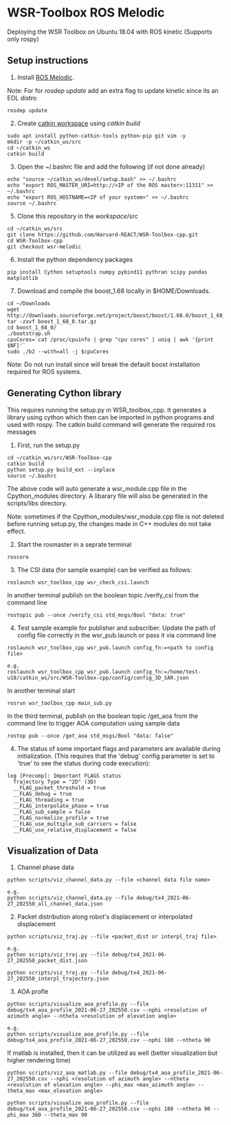 # WSR-Toolbox ROS Melodic
Deploying the WSR Toolbox on Ubuntu 18.04 with ROS kinetic (Supports only rospy)

## Setup instructions
1. Install [ROS Melodic](http://wiki.ros.org/melodic/Installation/Ubuntu).

Note: For for _rosdep update_ add an extra flag to update kinetic since its an EOL distro
```
rosdep update
```

2. Create [catkin workspace](http://wiki.ros.org/catkin/Tutorials/create_a_workspace) using _catkin build_
```
sudo apt install python-catkin-tools python-pip git vim -y
mkdir -p ~/catkin_ws/src 
cd ~/catkin_ws
catkin build
```

3. Open the ~/.bashrc file and add the following (if not done already)
```
echo "source ~/catkin_ws/devel/setup.bash" >> ~/.bashrc
echo "export ROS_MASTER_URI=http://<IP of the ROS master>:11311" >> ~/.bashrc
echo "export ROS_HOSTNAME=<IP of your system>" >> ~/.bashrc
source ~/.bashrc
```

5. Clone this repository in the _workspace_/src 
```
cd ~/catkin_ws/src
git clone https://github.com/Harvard-REACT/WSR-Toolbox-cpp.git
cd WSR-Toolbox-cpp
git checkout wsr-melodic
```

6. Install the python dependency packages
```
pip install Cython setuptools numpy pybind11 pythran scipy pandas matplotlib
```

7. Download and compile the boost_1.68 locally in $HOME/Downloads.
```
cd ~/Downloads
wget http://downloads.sourceforge.net/project/boost/boost/1.68.0/boost_1_68_0.tar.gz
tar -zxvf boost_1_68_0.tar.gz
cd boost_1_68_0/
./bootstrap.sh
cpuCores=`cat /proc/cpuinfo | grep "cpu cores" | uniq | awk '{print $NF}'` 
sudo ./b2 --with=all -j $cpuCores
```
Note: Do not run install since will break the default boost installation required for ROS systems. 


## Generating Cython library
This requires running the setup.py in WSR_toolbox_cpp. It generates a library using cython which then can be imported in python programs and used with rospy. The catkin build command will generate the required ros messages

1. First, run the setup.py
```
cd ~/catkin_ws/src/WSR-Toolbox-cpp
catkin build
python setup.py build_ext --inplace
source ~/.bashrc
```
The above code will auto generate a wsr_module.cpp file in the Cpython_modules directory. A libarary file will also be generated in the scripts/libs directory.

Note: sometimes if the Cpython_modules/wsr_module.cpp file is not deleted before running setup.py, the changes made in C++ modules do not take effect.

2. Start the rosmaster in a seprate terminal
```
roscore
```

3. The CSI data (for sample example) can be verified as follows:
```
roslaunch wsr_toolbox_cpp wsr_check_csi.launch   
```

In another terminal publish on the boolean topic /verify_csi from the command line 
```
rostopic pub --once /verify_csi std_msgs/Bool "data: true"
```

4. Test sample example for publisher and subscriber. Update the path of config file correctly in the wsr_pub.launch or pass it via command line
```
roslaunch wsr_toolbox_cpp wsr_pub.launch config_fn:=<path to config file>

e.g.
roslaunch wsr_toolbox_cpp wsr_pub.launch config_fn:=/home/test-u18/catkin_ws/src/WSR-Toolbox-cpp/config/config_3D_SAR.json
```

In another terminal start
```
rosrun wsr_toolbox_cpp main_sub.py 
```

In the third terminal, publish on the boolean topic /get_aoa from the command line to trigger AOA computation using sample data
```
rostop pub --once /get_aoa std_msgs/Bool "data: false"
```

4. The status of some important flags and parameters are available during initialization. (This requires that the 'debug' config parameter is set to 'true' to see the status during code execution):
```
log [Precomp]: Important FLAGS status
  Trajectory Type = "2D" (3D)
  __FLAG_packet_threshold = true
  __FLAG_debug = true
  __FLAG_threading = true
  __FLAG_interpolate_phase = true
  __FLAG_sub_sample = false
  __FLAG_normalize_profile = true
  __FLAG_use_multiple_sub_carriers = false
  __FLAG_use_relative_displacement = false
```

## Visualization of Data
1. Channel phase data
```
python scripts/viz_channel_data.py --file <channel data file name>

e.g.
python scripts/viz_channel_data.py --file debug/tx4_2021-06-27_202550_all_channel_data.json
```

2. Packet distribution along robot's displacement or interpolated displacement
```
python scripts/viz_traj.py --file <packet_dist or interpl_traj file>

e.g.
python scripts/viz_traj.py --file debug/tx4_2021-06-27_202550_packet_dist.json

python scripts/viz_traj.py --file debug/tx4_2021-06-27_202550_interpl_trajectory.json
```

3. AOA profle
```
python scripts/visualize_aoa_profile.py --file debug/tx4_aoa_profile_2021-06-27_202550.csv --nphi <resolution of azimuth angle> --ntheta <resolution of elevation angle>

e.g.
python scripts/visualize_aoa_profile.py --file debug/tx4_aoa_profile_2021-06-27_202550.csv --nphi 180 --ntheta 90
``` 

If matlab is installed, then it can be utilized as well (better visualization but higher rendering time)
```
python scripts/viz_aoa_matlab.py --file debug/tx4_aoa_profile_2021-06-27_202550.csv --nphi <resolution of azimuth angle> --ntheta <resolution of elevation angle> --phi_max <max_azimuth angle> --theta_max <max_elevation angle>

python scripts/visualize_aoa_profile.py --file debug/tx4_aoa_profile_2021-06-27_202550.csv --nphi 180 --ntheta 90 --phi_max 360 --theta_max 90
```


